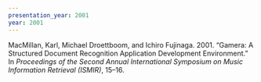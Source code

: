 ```yaml
---
presentation_year: 2001
year: 2001
---
```


MacMillan, Karl, Michael Droettboom, and Ichiro Fujinaga. 2001. “Gamera: A Structured Document Recognition Application Development Environment.” In <i>Proceedings of the Second Annual International Symposium on Music Information Retrieval (ISMIR)</i>, 15–16.
